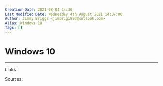 ```yaml
---
Creation Date: 2021-08-04 14:36
Last Modified Date: Wednesday 4th August 2021 14:37:00
Author: Jimmy Briggs <jimbrig1993@outlook.com>
Alias: Windows 10
Tags: []
---
```


# Windows 10

***

Links: 

Sources:

